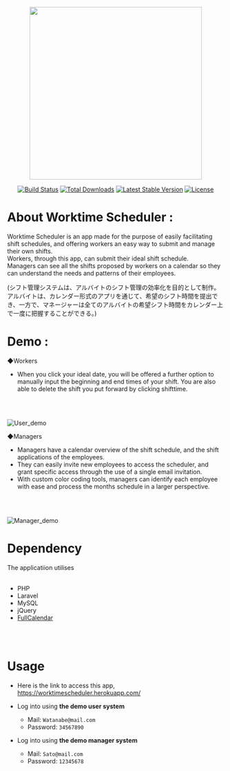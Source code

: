 <p align="center"><img src="https://res.cloudinary.com/dtfbvvkyp/image/upload/v1566331377/laravel-logolockup-cmyk-red.svg" width="400"></p>

<p align="center">
<a href="https://travis-ci.org/laravel/framework"><img src="https://travis-ci.org/laravel/framework.svg" alt="Build Status"></a>
<a href="https://packagist.org/packages/laravel/framework"><img src="https://poser.pugx.org/laravel/framework/d/total.svg" alt="Total Downloads"></a>
<a href="https://packagist.org/packages/laravel/framework"><img src="https://poser.pugx.org/laravel/framework/v/stable.svg" alt="Latest Stable Version"></a>
<a href="https://packagist.org/packages/laravel/framework"><img src="https://poser.pugx.org/laravel/framework/license.svg" alt="License"></a>
</p>    

# About Worktime Scheduler :

Worktime Scheduler is an app made for the purpose of easily facilitating shift schedules, and offering workers an easy way to submit and manage their own shifts.<br>
Workers, through this app, can submit their ideal shift schedule.<br>
Managers can see all the shifts proposed by workers on a calendar so they can understand the needs and patterns of their employees.

(シフト管理システムは、アルバイトのシフト管理の効率化を目的として制作。
アルバイトは、カレンダー形式のアプリを通じて、希望のシフト時間を提出でき、一方で、マネージャーは全てのアルバイトの希望シフト時間をカレンダー上で一度に把握することができる。)

# Demo :

◆Workers<br>

- When you click your ideal date, you will be offered a further option to manually input the beginning and end times of your shift. You are also able to delete the shift you put forward by clicking shifttime.
<br>
<br>

![User_demo](https://user-images.githubusercontent.com/69225308/100397808-1e324680-308f-11eb-91fe-c5f653bc8413.gif)

◆Managers<br>
- Managers have a calendar overview of the shift schedule, and the shift applications of the employees.<br>
- They can easily invite new employees to access the scheduler, and grant specific access through the use of a single email invitation.<br>
- With custom color coding tools, managers can identify each employee with ease and process the months schedule in a larger perspective.
<br>
<br>

![Manager_demo](https://user-images.githubusercontent.com/69225308/100397665-44a3b200-308e-11eb-9bc2-561d4e7c220f.gif)


# Dependency
The applicatiion utilises
<br>
<br>
- PHP 
- Laravel
- MySQL
- jQuery
- [FullCalendar](https://fullcalendar.io/)
<br>
<br>

# Usage

- Here is the link to access this app, https://worktimescheduler.herokuapp.com/ 

- Log into using **the demo user system**
    - Mail: `Watanabe@mail.com`
    - Password: `34567890`

- Log into using **the demo manager system**
    - Mail: `Sato@mail.com`
    - Password: `12345678`

